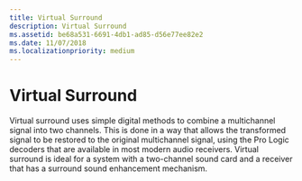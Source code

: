```yaml
---
title: Virtual Surround
description: Virtual Surround
ms.assetid: be68a531-6691-4db1-ad85-d56e77ee82e2
ms.date: 11/07/2018
ms.localizationpriority: medium
---
```


# Virtual Surround


Virtual surround uses simple digital methods to combine a multichannel signal into two channels. This is done in a way that allows the transformed signal to be restored to the original multichannel signal, using the Pro Logic decoders that are available in most modern audio receivers. Virtual surround is ideal for a system with a two-channel sound card and a receiver that has a surround sound enhancement mechanism.

 

 




